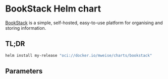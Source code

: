 # BookStack Helm chart

[BookStack](https://www.bookstackapp.com/) is a simple, self-hosted, easy-to-use platform for organising and storing 
information.

## TL;DR

```bash
helm install my-release "oci://docker.io/mweise/charts/bookstack"
```

## Parameters